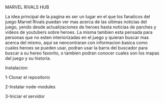 MARVEL RIVALS HUB

La idea principal de la pagina es ser un lugar en el que los fanaticos del juego Marvel Rivals puedan ver mas acerca de las ultimas noticias del juego, yendo desde actualizaciones de heroes hasta noticias de parches y videos de youtubers sobre heroes.
La misma tambien esta pensada para personas que no esten interiorizadas en el juego y quieran buscar mas acerca del mismo, aqui se nencontraran con informacion basica como cuales heroes se pueden usar, podran usar la barra del buscador para buscar a su hereo favorito, o tambien podran conocer cuales son los mapas del juego y su historia.

Instalacion: 

1-Clonar el repositorio

2-Instalar node-modules

3-Iniciar el servidor

